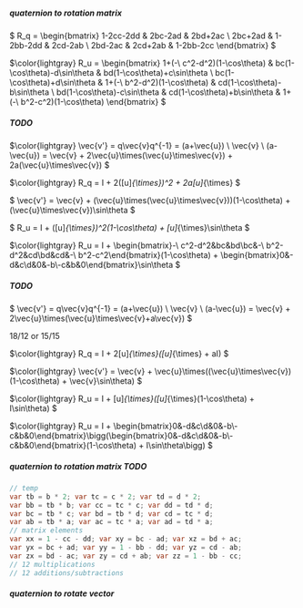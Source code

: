 ##### quaternion to rotation matrix

$ R_q = \begin{bmatrix} 1-2cc-2dd & 2bc-2ad & 2bd+2ac \\ 2bc+2ad & 1-2bb-2dd & 2cd-2ab \\ 2bd-2ac & 2cd+2ab & 1-2bb-2cc \end{bmatrix} $

$\color{lightgray} R_u = \begin{bmatrix} 1+(-\ c^2-d^2)(1-\cos\theta) & bc(1-\cos\theta)-d\sin\theta & bd(1-\cos\theta)+c\sin\theta \\ bc(1-\cos\theta)+d\sin\theta & 1+(-\ b^2-d^2)(1-\cos\theta) & cd(1-\cos\theta)-b\sin\theta \\ bd(1-\cos\theta)-c\sin\theta & cd(1-\cos\theta)+b\sin\theta & 1+(-\ b^2-c^2)(1-\cos\theta) \end{bmatrix} $

##### TODO

$\color{lightgray} \vec{v'} = q\vec{v}q^{-1} = (a+\vec{u}) \ \vec{v} \ (a-\vec{u}) = \vec{v} + 2\vec{u}\times(\vec{u}\times\vec{v}) + 2a(\vec{u}\times\vec{v}) $

$\color{lightgray} R_q = I + 2([u]_{\times})^2 + 2a[u]_{\times} $

$ \vec{v'} = \vec{v} + (\vec{u}\times(\vec{u}\times\vec{v}))(1-\cos\theta) + (\vec{u}\times\vec{v})\sin\theta $

$ R_u = I + ([u]_{\times})^2(1-\cos\theta) + [u]_{\times}\sin\theta $

$\color{lightgray} R_u = I + \begin{bmatrix}-\ c^2-d^2&bc&bd\\bc&-\ b^2-d^2&cd\\bd&cd&-\ b^2-c^2\end{bmatrix}(1-\cos\theta) + \begin{bmatrix}0&-d&c\\d&0&-b\\-c&b&0\end{bmatrix}\sin\theta $

##### TODO

$ \vec{v'} = q\vec{v}q^{-1} = (a+\vec{u}) \ \vec{v} \ (a-\vec{u}) = \vec{v} + 2\vec{u}\times(\vec{u}\times\vec{v}+a\vec{v}) $

18/12 or 15/15

$\color{lightgray} R_q = I + 2[u]_{\times}([u]_{\times} + aI) $

$\color{lightgray} \vec{v'} = \vec{v} + \vec{u}\times((\vec{u}\times\vec{v})(1-\cos\theta) + \vec{v}\sin\theta) $

$\color{lightgray} R_u = I + [u]_{\times}([u]_{\times}(1-\cos\theta) + I\sin\theta) $

$\color{lightgray} R_u = I + \begin{bmatrix}0&-d&c\\d&0&-b\\-c&b&0\end{bmatrix}\bigg(\begin{bmatrix}0&-d&c\\d&0&-b\\-c&b&0\end{bmatrix}(1-\cos\theta) + I\sin\theta\bigg) $

##### quaternion to rotation matrix TODO

```csharp
// temp
var tb = b * 2; var tc = c * 2; var td = d * 2;
var bb = tb * b; var cc = tc * c; var dd = td * d;
var bc = tb * c; var bd = tb * d; var cd = tc * d;
var ab = tb * a; var ac = tc * a; var ad = td * a;
// matrix elements
var xx = 1 - cc - dd; var xy = bc - ad; var xz = bd + ac;
var yx = bc + ad; var yy = 1 - bb - dd; var yz = cd - ab;
var zx = bd - ac; var zy = cd + ab; var zz = 1 - bb - cc;
// 12 multiplications
// 12 additions/subtractions
```

##### quaternion to rotate vector

```csharp

```


